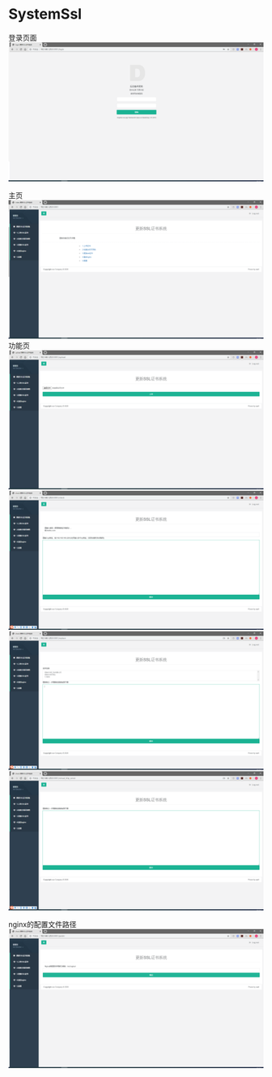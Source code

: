 # SystemSsl
登录页面
![Image text](https://github.com/jincheng-xiaosu/SystemSsl/blob/master/static/img/login.jpg)

主页
![Image text](https://github.com/jincheng-xiaosu/SystemSsl/blob/master/static/img/index.jpg)
功能页
![Image text](https://github.com/jincheng-xiaosu/SystemSsl/blob/master/static/img/upload.jpg)
![Image text](https://github.com/jincheng-xiaosu/SystemSsl/blob/master/static/img/check.jpg)
![Image text](https://github.com/jincheng-xiaosu/SystemSsl/blob/master/static/img/replace.jpg)
![Image text](https://github.com/jincheng-xiaosu/SystemSsl/blob/master/static/img/reload_http_server.jpg)

nginx的配置文件路径
![Image text](https://github.com/jincheng-xiaosu/SystemSsl/blob/master/static/img/peizhi.jpg)
